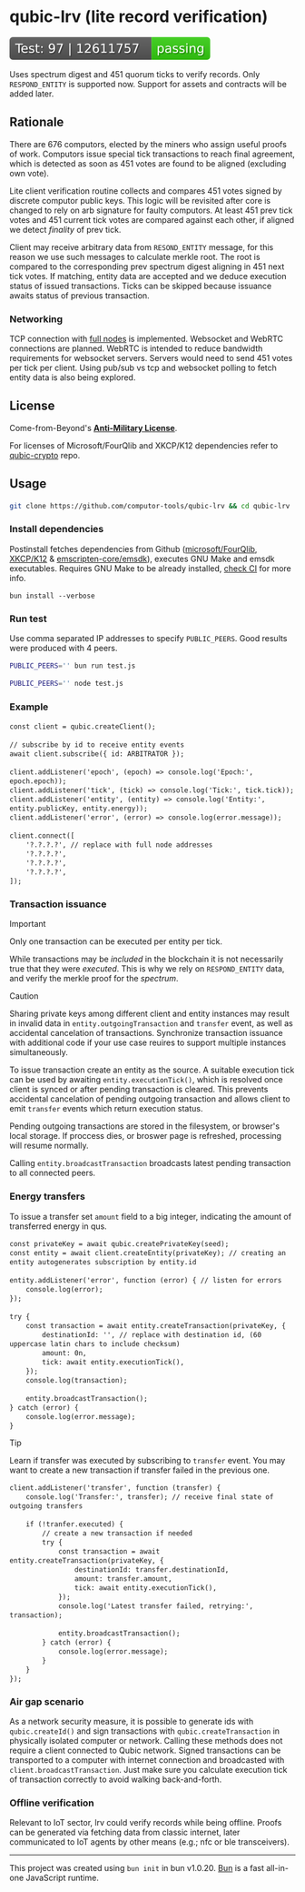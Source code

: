 # qubic-lrv (lite record verification)

[![test](.github/badges/test.svg)](https://github.com/computor-tools/qubic-lrv/actions/workflows/test.yaml)

Uses spectrum digest and 451 quorum ticks to verify records.
Only `RESPOND_ENTITY` is supported now. Support for assets and contracts will be added later.

## Rationale

There are 676 computors, elected by the miners who assign useful proofs of work. Computors issue special tick transactions to reach final agreement, which is detected as soon as 451 votes are found to be aligned (excluding own vote).

Lite client verification routine collects and compares 451 votes signed by discrete computor public keys. This logic will be revisited after core is changed to rely on arb signature for faulty computors.
At least 451 prev tick votes and 451 current tick votes are compared against each other, if aligned we detect _finality_ of prev tick.

Client may receive arbitrary data from `RESOND_ENTITY` message, for this reason we use such messages to calculate merkle root. The root is compared to the corresponding prev spectrum digest aligning in 451 next tick votes.
If matching, entity data are accepted and we deduce execution status of issued transactions. Ticks can be skipped because issuance awaits status of previous transaction.

### Networking

TCP connection with [full nodes](https://github.com/qubic/core) is implemented.
Websocket and WebRTC connections are planned. WebRTC is intended to reduce bandwidth requirements for websocket servers. Servers would need to send 451 votes per tick per client.
Using pub/sub vs tcp and websocket polling to fetch entity data is also being explored.

## License
Come-from-Beyond's [**Anti-Military License**](LICENSE).

For licenses of Microsoft/FourQlib and XKCP/K12 dependencies refer to [qubic-crypto](https://github.com/computor-tools/qubic-crypto/blob/main/LICENSE) repo.

## Usage
```bash
git clone https://github.com/computor-tools/qubic-lrv && cd qubic-lrv
```
### Install dependencies
Postinstall fetches dependencies from Github ([microsoft/FourQlib](https://github.com/Microsoft/FourQlib), [XKCP/K12](https://github.com/XKCP/K12) & [emscripten-core/emsdk](https://github.com/emscripten-core/emsdk)), executes GNU Make and emsdk executables.
Requires GNU Make to be already installed, [check CI](https://github.com/computor-tools/qubic-crypto/actions) for more info.

```
bun install --verbose
```

### Run test

Use comma separated IP addresses to specify `PUBLIC_PEERS`. Good results were produced with 4 peers.

```bash
PUBLIC_PEERS='' bun run test.js
```

```bash
PUBLIC_PEERS='' node test.js
```

### Example
```JS
const client = qubic.createClient();

// subscribe by id to receive entity events
await client.subscribe({ id: ARBITRATOR });

client.addListener('epoch', (epoch) => console.log('Epoch:', epoch.epoch));
client.addListener('tick', (tick) => console.log('Tick:', tick.tick));
client.addListener('entity', (entity) => console.log('Entity:', entity.publicKey, entity.energy));
client.addListener('error', (error) => console.log(error.message));

client.connect([
    '?.?.?.?', // replace with full node addresses
    '?.?.?.?',
    '?.?.?.?',
    '?.?.?.?',
]);
```

### Transaction issuance
> [!IMPORTANT]  
> Only one transaction can be executed per entity per tick.
>
> While transactions may be _included_ in the blockchain it is not necessarily true that they were _executed_. This is why we rely on `RESPOND_ENTITY` data, and verify the merkle proof for the _spectrum_.

> [!CAUTION]
> Sharing private keys among different client and entity instances may result in invalid data in `entity.outgoingTransaction` and `transfer` event, as well as accidental cancelation of transactions.
> Synchronize transaction issuance with additional code if your use case reuires to support multiple instances simultaneously.

To issue transaction create an entity as the source. A suitable execution tick can be used by awaiting `entity.executionTick()`, which is resolved once client is synced or after pending transaction is cleared.
This prevents accidental cancelation of pending outgoing transaction and allows client to emit `transfer` events which return execution status.

Pending outgoing transactions are stored in the filesystem, or browser's local storage. If proccess dies, or broswer page is refreshed, processing will resume normally.

Calling `entity.broadcastTransaction` broadcasts latest pending transaction to all connected peers.

### Energy transfers
To issue a transfer set `amount` field to a big integer, indicating the amount of transferred energy in qus.

```JS
const privateKey = await qubic.createPrivateKey(seed);
const entity = await client.createEntity(privateKey); // creating an entity autogenerates subscription by entity.id

entity.addListener('error', function (error) { // listen for errors
    console.log(error);
});

try {
    const transaction = await entity.createTransaction(privateKey, {
        destinationId: '', // replace with destination id, (60 uppercase latin chars to include checksum)
        amount: 0n,
        tick: await entity.executionTick(),
    });
    console.log(transaction);

    entity.broadcastTransaction();
} catch (error) {
    console.log(error.message);
}
```

> [!TIP]
> Learn if transfer was executed by subscribing to `transfer` event. You may want to create a new transaction if transfer failed in the previous one.

```JS
client.addListener('transfer', function (transfer) {
    console.log('Transfer:', transfer); // receive final state of outgoing transfers

    if (!tranfer.executed) {
        // create a new transaction if needed
        try {
            const transaction = await entity.createTransaction(privateKey, {
                destinationId: transfer.destinationId,
                amount: transfer.amount,
                tick: await entity.executionTick(),
            });
            console.log('Latest transfer failed, retrying:', transaction);

            entity.broadcastTransaction();
        } catch (error) {
            console.log(error.message);
        }
    }
});
```

### Air gap scenario

As a network security measure, it is possible to generate ids with `qubic.createId()` and sign transactions with `qubic.createTransaction` in physically isolated computer or network. Calling these methods does not require a client connected to Qubic network.
Signed transactions can be transported to a computer with internet connection and broadcasted with `client.broadcastTransaction`.
Just make sure you calculate execution tick of transaction correctly to avoid walking back-and-forth.

### Offline verification

Relevant to IoT sector, lrv could verify records while being offline. Proofs can be generated via fetching data from classic internet, later communicated to IoT agents by other means (e.g.; nfc or ble transceivers).

---

This project was created using `bun init` in bun v1.0.20. [Bun](https://bun.sh) is a fast all-in-one JavaScript runtime.
